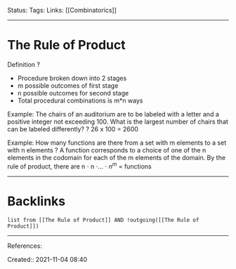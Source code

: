 Status: 
Tags: 
Links: [[Combinatorics]]
___
# The Rule of Product
Definition
?
- Procedure broken down into 2 stages
- m possible outcomes of first stage
- n possible outcomes for second stage
- Total procedural combinations is m*n ways

Example:
The chairs of an auditorium are to be labeled with a letter and a positive integer not exceeding 100. What is the largest number of chairs that can be labeled differently?
?
26 x 100 = 2600

Example:
How many functions are there from a set with m elements to a set with n elements
?
A function corresponds to a choice of one of the n elements in the codomain for each of the m elements of the domain. By the rule of product, there are n ⋅ n ⋅… ⋅ $n^m$ = functions

___
# Backlinks
```dataview
list from [[The Rule of Product]] AND !outgoing([[The Rule of Product]])
```
___
References:

Created:: 2021-11-04 08:40
